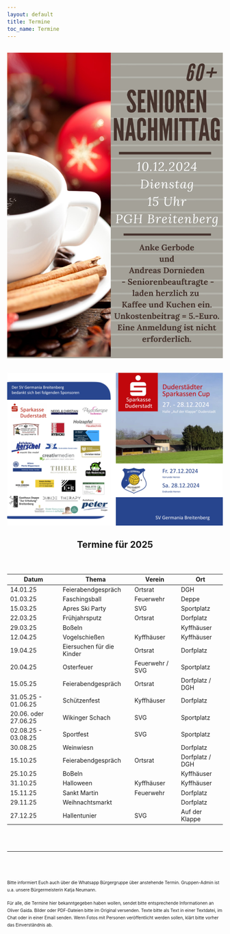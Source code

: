```yaml
---
layout: default
title: Termine
toc_name: Termine
---
```


<!-- aktuell wurden keine Termine an den Internetverantwortlichen gemeldet. -->

<!--
    <article class="box post post-excerpt">
        <header class="major">
        <h2>17.11.2024 - Gedenkveranstaltung zum Volkstrauertag um 11:00 Uhr vor dem Denkmal</h2>
        <p><font size="3"></font></p>
        <p></p>
        </header>
    </article>
-->

<!-- <br><a href="#" class="image featured"><img src="images/adventssingen_2024.jpg" alt="" style="border: 1px solid #555"/></a> -->

<br><a href="#" class="image featured"><img src="images/SN-10.12.24.jpg" alt="" /></a>

<br><a href="images/Flyer-Sparkassencup.jpg" class="image featured"><img src="images/Flyer-Sparkassencup.jpg" alt="" /></a>


<article class="box post post-excerpt">
    <header class="major">
    <h2>Termine für 2025</h2>
    <p><font size="3"></font></p>
    <p></p>
    </header>
</article>

| Datum                | Thema                     | Verein          | Ort             |
| -------------------- | ------------------------- | --------------- | --------------- |
| 14.01.25             | Feierabendgespräch        | Ortsrat         | DGH             |
| 01.03.25             | Faschingsball             | Feuerwehr       | Deppe           |
| 15.03.25             | Apres Ski Party           | SVG             | Sportplatz      |
| 22.03.25             | Frühjahrsputz             | Ortsrat         | Dorfplatz       |
| 29.03.25             | Boßeln                    |                 | Kyffhäuser      |
| 12.04.25             | Vogelschießen             | Kyffhäuser      | Kyffhäuser      |
| 19.04.25             | Eiersuchen für die Kinder | Ortsrat         | Dorfplatz       |
| 20.04.25             | Osterfeuer                | Feuerwehr / SVG | Sportplatz      |
| 15.05.25             | Feierabendgespräch        | Ortsrat         | Dorfplatz / DGH |
| 31.05.25 - 01.06.25  | Schützenfest              | Kyffhäuser      | Dorfplatz       |
| 20.06. oder 27.06.25 | Wikinger Schach           | SVG             | Sportplatz      |
| 02.08.25 - 03.08.25  | Sportfest                 | SVG             | Sportplatz      |
| 30.08.25             | Weinwiesn                 |                 | Dorfplatz       |
| 15.10.25             | Feierabendgespräch        | Ortsrat         | Dorfplatz / DGH |
| 25.10.25             | BoBeln                    |                 | Kyffhäuser      |
| 31.10.25             | Halloween                 | Kyffhäuser      | Kyffhäuser      |
| 15.11.25             | Sankt Martin              | Feuerwehr       | Dorfplatz       |
| 29.11.25             | Weihnachtsmarkt           |                 | Dorfplatz       |
| 27.12.25             | Hallentunier              | SVG             | Auf der Klappe  |


<br><br><hr><br><br>


<font size="0.5">
Bitte informiert Euch auch über die Whatsapp Bürgergruppe über anstehende Termin. Gruppen-Admin ist u.a. unsere Bürgermeisterin Katja Neumann.

Für alle, die Termine hier bekanntgegeben haben wollen, sendet bitte entsprechende Informationen an Oliver Gaida. Bilder oder PDF-Dateien bitte im Original versenden. Texte bitte als Text in einer Textdatei, im Chat oder in einer Email senden. Wenn Fotos mit Personen veröffentlicht werden sollen, klärt bitte vorher das Einverständnis ab.
</font>
